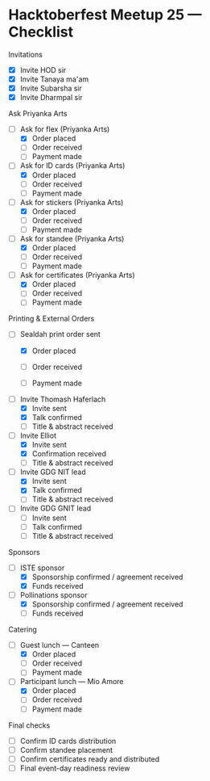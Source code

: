 # Hacktoberfest Meetup 25 — Checklist

Invitations
- [x] Invite HOD sir
- [x] Invite Tanaya ma'am
- [x] Invite Subarsha sir
- [x] Invite Dharmpal sir

Ask Priyanka Arts
- [ ] Ask for flex (Priyanka Arts)
    - [x] Order placed
    - [ ] Order received
    - [ ] Payment made
- [ ] Ask for ID cards (Priyanka Arts)
    - [x] Order placed
    - [ ] Order received
    - [ ] Payment made
- [ ] Ask for stickers (Priyanka Arts)
    - [x] Order placed
    - [ ] Order received
    - [ ] Payment made
- [ ] Ask for standee (Priyanka Arts)
    - [x] Order placed
    - [ ] Order received
    - [ ] Payment made
- [ ] Ask for certificates (Priyanka Arts)
    - [x] Order placed
    - [ ] Order received
    - [ ] Payment made

Printing & External Orders
- [ ] Sealdah print order sent
    - [x] Order placed
    - [ ] Order received
    - [ ] Payment made


- [ ] Invite Thomash Haferlach
    - [x] Invite sent
    - [x] Talk confirmed
    - [ ] Title & abstract received
- [ ] Invite Elliot
    - [x] Invite sent
    - [x] Confirmation received
    - [ ] Title & abstract received
- [ ] Invite GDG NIT lead
    - [x] Invite sent
    - [x] Talk confirmed
    - [ ] Title & abstract received
- [ ] Invite GDG GNIT lead
    - [ ] Invite sent
    - [ ] Talk confirmed
    - [ ] Title & abstract received

Sponsors
- [ ] ISTE sponsor
    - [x] Sponsorship confirmed / agreement received
    - [x] Funds received
- [ ] Pollinations sponsor
    - [x] Sponsorship confirmed / agreement received
    - [ ] Funds received

Catering
- [ ] Guest lunch — Canteen
    - [x] Order placed
    - [ ] Order received
    - [ ] Payment made
- [ ] Participant lunch — Mio Amore
    - [x] Order placed
    - [ ] Order received
    - [ ] Payment made

Final checks
- [ ] Confirm ID cards distribution
- [ ] Confirm standee placement
- [ ] Confirm certificates ready and distributed
- [ ] Final event-day readiness review
